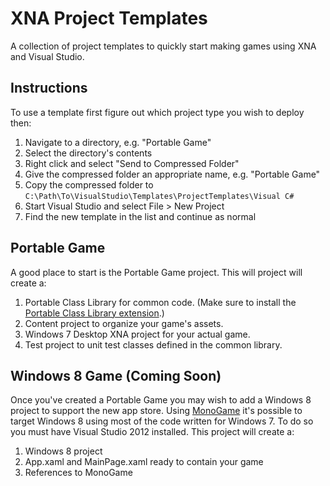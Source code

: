 # XNA Project Templates
A collection of project templates to quickly start making games using XNA and
Visual Studio.

## Instructions
To use a template first figure out which project type you wish to deploy then:

  1. Navigate to a directory, e.g. "Portable Game"
  2. Select the directory's contents
  3. Right click and select "Send to Compressed Folder"
  4. Give the compressed folder an appropriate name, e.g. "Portable Game"
  5. Copy the compressed folder to `C:\Path\To\VisualStudio\Templates\ProjectTemplates\Visual C#`
  6. Start Visual Studio and select File > New Project
  7. Find the new template in the list and continue as normal

## Portable Game
A good place to start is the Portable Game project. This will project will
create a:

  1. Portable Class Library for common code. (Make sure to install the [Portable Class Library extension](http://visualstudiogallery.msdn.microsoft.com/b0e0b5e9-e138-410b-ad10-00cb3caf4981).)
  2. Content project to organize your game's assets.
  3. Windows 7 Desktop XNA project for your actual game.
  4. Test project to unit test classes defined in the common library.

## Windows 8 Game (Coming Soon)
Once you've created a Portable Game you may wish to add a Windows 8 project to
support the new app store. Using [MonoGame](monogame.codeplex.com/) it's
possible to target Windows 8 using most of the code written for Windows 7. To do
so you must have Visual Studio 2012 installed. This project will create a:

  1. Windows 8 project
  2. App.xaml and MainPage.xaml ready to contain your game
  3. References to MonoGame
